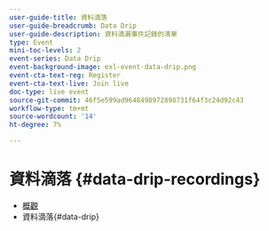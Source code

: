 ```yaml
---
user-guide-title: 資料滴落
user-guide-breadcrumb: Data Drip
user-guide-description: 資料滴漏事件記錄的清單
type: Event
mini-toc-levels: 2
event-series: Data Drip
event-background-image: exl-event-data-drip.png
event-cta-text-reg: Register
event-cta-text-live: Join live
doc-type: live event
source-git-commit: 46f5e599ad9648498972898731f64f3c24d92c43
workflow-type: tm+mt
source-wordcount: '14'
ht-degree: 7%

---
```



# 資料滴落 {#data-drip-recordings}

+ [概觀](overview.md)
+ 資料滴落{#data-drip}

